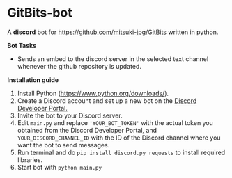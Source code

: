 # GitBits-bot

A **discord** bot for https://github.com/mitsuki-jpg/GitBits written in python.

**Bot Tasks**

 - Sends an embed to the discord server in the selected text channel whenever the github repository is updated.

**Installation guide**
1.  Install Python (https://www.python.org/downloads/).
2.  Create a Discord account and set up a new bot on the [Discord Developer Portal.](https://discord.com/developers/applications)
3.  Invite the bot to your Discord server.
4. Edit `main.py` and replace `'YOUR_BOT_TOKEN'` with the actual token you obtained from the Discord Developer Portal, and `YOUR_DISCORD_CHANNEL_ID` with the ID of the Discord channel where you want the bot to send messages.
5. Run terminal and do `pip install discord.py requests` to install required libraries.
6. Start bot with `python main.py`
